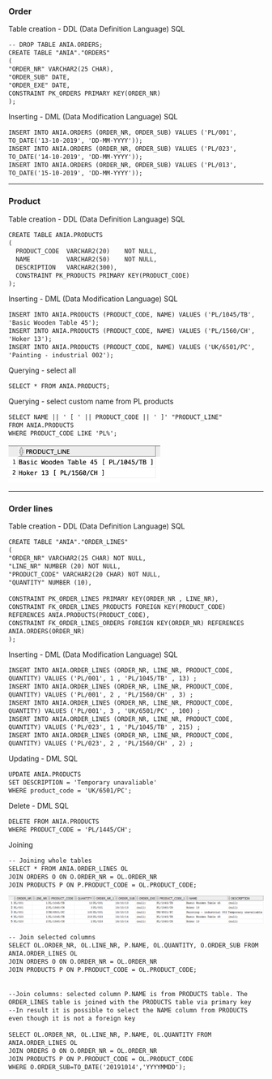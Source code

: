 ### Order
Table creation - DDL (Data Definition Language) SQL


    -- DROP TABLE ANIA.ORDERS;
    CREATE TABLE "ANIA"."ORDERS" 
    (	
    "ORDER_NR" VARCHAR2(25 CHAR), 
    "ORDER_SUB" DATE, 
    "ORDER_EXE" DATE,
    CONSTRAINT PK_ORDERS PRIMARY KEY(ORDER_NR)
    );

Inserting - DML (Data Modification Language) SQL

    INSERT INTO ANIA.ORDERS (ORDER_NR, ORDER_SUB) VALUES ('PL/001', TO_DATE('13-10-2019', 'DD-MM-YYYY'));
    INSERT INTO ANIA.ORDERS (ORDER_NR, ORDER_SUB) VALUES ('PL/023', TO_DATE('14-10-2019', 'DD-MM-YYYY'));
    INSERT INTO ANIA.ORDERS (ORDER_NR, ORDER_SUB) VALUES ('PL/013', TO_DATE('15-10-2019', 'DD-MM-YYYY'));

---

### Product
Table creation - DDL (Data Definition Language) SQL

    CREATE TABLE ANIA.PRODUCTS 
    (
      PRODUCT_CODE  VARCHAR2(20)    NOT NULL, 
      NAME          VARCHAR2(50)    NOT NULL, 
      DESCRIPTION   VARCHAR2(300), 
      CONSTRAINT PK_PRODUCTS PRIMARY KEY(PRODUCT_CODE)
    );

Inserting - DML (Data Modification Language) SQL

    INSERT INTO ANIA.PRODUCTS (PRODUCT_CODE, NAME) VALUES ('PL/1045/TB', 'Basic Wooden Table 45');
    INSERT INTO ANIA.PRODUCTS (PRODUCT_CODE, NAME) VALUES ('PL/1560/CH', 'Hoker 13');
    INSERT INTO ANIA.PRODUCTS (PRODUCT_CODE, NAME) VALUES ('UK/6501/PC', 'Painting - industrial 002');

Querying - select all

    SELECT * FROM ANIA.PRODUCTS;

Querying - select custom name from PL products

    SELECT NAME || ' [ ' || PRODUCT_CODE || ' ]' "PRODUCT_LINE"
    FROM ANIA.PRODUCTS
    WHERE PRODUCT_CODE LIKE 'PL%';


<img src="./pictures/ania01q2.png" width="300" >

---

### Order lines
Table creation - DDL (Data Definition Language) SQL

    CREATE TABLE "ANIA"."ORDER_LINES" 
    (	
    "ORDER_NR" VARCHAR2(25 CHAR) NOT NULL, 
    "LINE_NR" NUMBER (20) NOT NULL,
    "PRODUCT_CODE" VARCHAR2(20 CHAR) NOT NULL,
    "QUANTITY" NUMBER (10),

    CONSTRAINT PK_ORDER_LINES PRIMARY KEY(ORDER_NR , LINE_NR),
    CONSTRAINT FK_ORDER_LINES_PRODUCTS FOREIGN KEY(PRODUCT_CODE) REFERENCES ANIA.PRODUCTS(PRODUCT_CODE),
    CONSTRAINT FK_ORDER_LINES_ORDERS FOREIGN KEY(ORDER_NR) REFERENCES ANIA.ORDERS(ORDER_NR)
    );
    
Inserting - DML (Data Modification Language) SQL

    INSERT INTO ANIA.ORDER_LINES (ORDER_NR, LINE_NR, PRODUCT_CODE, QUANTITY) VALUES ('PL/001', 1 , 'PL/1045/TB' , 13) ;
    INSERT INTO ANIA.ORDER_LINES (ORDER_NR, LINE_NR, PRODUCT_CODE, QUANTITY) VALUES ('PL/001', 2 , 'PL/1560/CH' , 3) ;
    INSERT INTO ANIA.ORDER_LINES (ORDER_NR, LINE_NR, PRODUCT_CODE, QUANTITY) VALUES ('PL/001', 3 , 'UK/6501/PC' , 100) ;
    INSERT INTO ANIA.ORDER_LINES (ORDER_NR, LINE_NR, PRODUCT_CODE, QUANTITY) VALUES ('PL/023', 1 , 'PL/1045/TB' , 215) ;
    INSERT INTO ANIA.ORDER_LINES (ORDER_NR, LINE_NR, PRODUCT_CODE, QUANTITY) VALUES ('PL/023', 2 , 'PL/1560/CH' , 2) ;

Updating - DML SQL
    
    UPDATE ANIA.PRODUCTS 
    SET DESCRIPTION = 'Temporary unavaliable'
    WHERE product_code = 'UK/6501/PC';

Delete - DML SQL

    DELETE FROM ANIA.PRODUCTS
    WHERE PRODUCT_CODE = 'PL/1445/CH';
    
Joining 

    -- Joining whole tables
    SELECT * FROM ANIA.ORDER_LINES OL
    JOIN ORDERS O ON O.ORDER_NR = OL.ORDER_NR
    JOIN PRODUCTS P ON P.PRODUCT_CODE = OL.PRODUCT_CODE;
<img src="./pictures/ania01join1.PNG" >
    
    -- Join selected columns
    SELECT OL.ORDER_NR, OL.LINE_NR, P.NAME, OL.QUANTITY, O.ORDER_SUB FROM ANIA.ORDER_LINES OL
    JOIN ORDERS O ON O.ORDER_NR = OL.ORDER_NR
    JOIN PRODUCTS P ON P.PRODUCT_CODE = OL.PRODUCT_CODE;


    --Join columns: selected column P.NAME is from PRODUCTS table. The ORDER_LINES table is joined with the PRODUCTS table via primary key
    --In result it is possible to select the NAME column from PRODUCTS even though it is not a foreign key
    
    SELECT OL.ORDER_NR, OL.LINE_NR, P.NAME, OL.QUANTITY FROM ANIA.ORDER_LINES OL
    JOIN ORDERS O ON O.ORDER_NR = OL.ORDER_NR
    JOIN PRODUCTS P ON P.PRODUCT_CODE = OL.PRODUCT_CODE
    WHERE O.ORDER_SUB=TO_DATE('20191014','YYYYMMDD');
